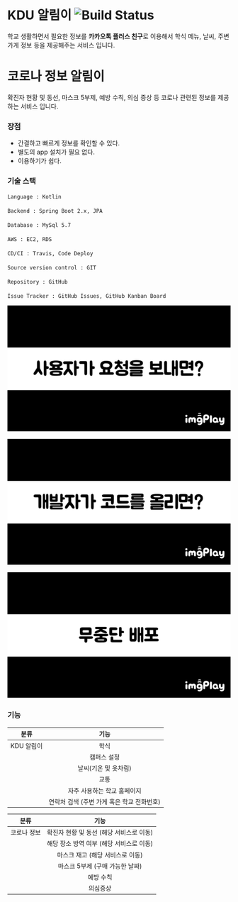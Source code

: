 # KDU 알림이 ![Build Status](https://travis-ci.org/hyojaekim/chatbot.svg?branch=master)

학교 생활하면서 필요한 정보를 **카카오톡 플러스 친구**로 이용해서 학식 메뉴, 날씨, 주변 가게 정보 등을 제공해주는 서비스 입니다.

# 코로나 정보 알림이

확진자 현황 및 동선, 마스크 5부제, 예방 수칙, 의심 증상 등 코로나 관련된 정보를 제공하는 서비스 입니다.

### 장점

- 간결하고 빠르게 정보를 확인할 수 있다.
- 별도의 app 설치가 필요 없다.
- 이용하기가 쉽다.

### 기술 스택

```
Language : Kotlin

Backend : Spring Boot 2.x, JPA

Database : MySql 5.7

AWS : EC2, RDS

CD/CI : Travis, Code Deploy
 
Source version control : GIT

Repository : GitHub

Issue Tracker : GitHub Issues, GitHub Kanban Board
```

![사용자 요청](src/main/resources/static/gif/request.gif)

![배포](src/main/resources/static/gif/code.gif)

![무중단 배포](src/main/resources/static/gif/last_request.gif)

### 기능
| 분류 | 기능 |
| :---: | :---: |
| KDU 알림이 | 학식 |
| | 캠퍼스 설정 |
| | 날씨(기온 및 옷차림) |
| | 교통 |
| | 자주 사용하는 학교 홈페이지 |
| | 연락처 검색 (주변 가게 혹은 학교 전화번호) |

| 분류 | 기능 |
| :---: | :---: |
| 코로나 정보 | 확진자 현황 및 동선 (해당 서비스로 이동) |
| | 해당 장소 방역 여부 (해당 서비스로 이동) |
| | 마스크 재고 (해당 서비스로 이동) |
| | 마스크 5부제 (구매 가능한 날짜) |
| | 예방 수칙 |
| | 의심증상 |
